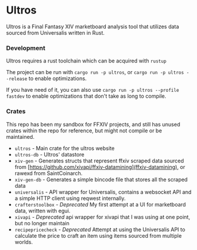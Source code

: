 # Ultros

Ultros is a Final Fantasy XIV marketboard analysis tool that utilizes data sourced from Universalis written in Rust.

### Development

Ultros requires a rust toolchain which can be acquired with `rustup`

The project can be run with `cargo run -p ultros`, or `cargo run -p ultros --release` to enable optimizations.

If you have need of it, you can also use `cargo run -p ultros --profile fastdev` to enable optimizations that don't take as long to compile.

### Crates

This repo has been my sandbox for FFXIV projects, and still has unused crates within the repo for reference, but might not compile or be maintained.

* `ultros` - Main crate for the ultros website
* `ultros-db` - Ultros' datastore
* `xiv-gen` - Generates structs that represent ffxiv scraped data sourced from [https://github.com/xivapi/ffxiv-datamining](ffxiv-datamining), or rawexd from SaintCoinarch.
* `xiv-gen-db` - Generates a simple bincode file that stores all the scraped data
* `universalis` - API wrapper for Universalis, contains a websocket API and a simple HTTP client using reqwest internally.
* `crafterstoolbox` - *Deprecated* My first attempt at a UI for marketboard data, written with egui.
* `xivapi` - *Deprecated* api wrapper for xivapi that I was using at one point, but no longer maintain
* `recipepricecheck` - *Deprecated* Attempt at using the Universalis API to calculate the price to craft an item using items sourced from multiple worlds.